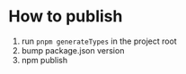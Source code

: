 # How to publish

1. run `pnpm generateTypes` in the project root
2. bump package.json version
3. npm publish

